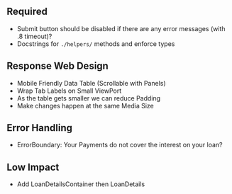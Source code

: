 ## Required
- Submit button should be disabled if there are any error messages (with .8 timeout)?
- Docstrings for `./helpers/` methods and enforce types

## Response Web Design
- Mobile Friendly Data Table (Scrollable with Panels)
- Wrap Tab Labels on Small ViewPort
- As the table gets smaller we can reduce Padding
- Make changes happen at the same Media Size

## Error Handling
- ErrorBoundary: Your Payments do not cover the interest on your loan?

## Low Impact
- Add LoanDetailsContainer then LoanDetails